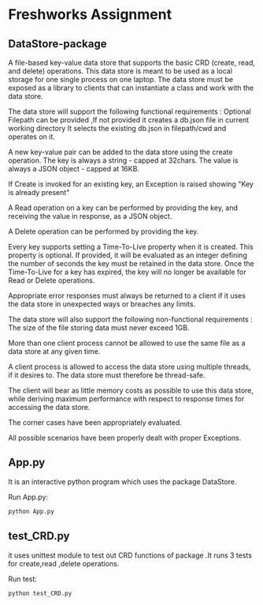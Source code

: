 # Freshworks Assignment
## DataStore-package


A file-based key-value data store that supports the basic CRD (create, read, and delete) operations. This data store is meant to be used as a local storage for one single process on one laptop. The data store must be exposed as a library to clients that can instantiate a class and work with the data store.

The data store will support the following functional requirements :
Optional Filepath can be provided ,If not provided it creates a db.json file in current working directory
It selects the existing db.json in filepath/cwd and operates on it.


A new key-value pair can be added to the data store using the create operation. The key is always a string - capped at 32chars. The value is always a JSON object - capped at 16KB.

If Create is invoked for an existing key, an Exception is raised showing "Key is already present"

A Read operation on a key can be performed by providing the key, and receiving the value in response, as a JSON object.

A Delete operation can be performed by providing the key.

Every key supports setting a Time-To-Live property when it is created. This property is optional. If provided, it will be evaluated as an integer defining the number of seconds the key must be retained in the data store. Once the Time-To-Live for a key has expired, the key will no longer be available for Read or Delete operations.

Appropriate error responses must always be returned to a client if it uses the data store in unexpected ways or breaches any limits.

The data store will also support the following non-functional requirements :
The size of the file storing data must never exceed 1GB.

More than one client process cannot be allowed to use the same file as a data store at any given time.

A client process is allowed to access the data store using multiple threads, if it desires to. The data store must therefore be thread-safe.

The client will bear as little memory costs as possible to use this data store, while deriving maximum performance with respect to response times for accessing the data store.

The corner cases have been appropriately evaluated.

All possible scenarios have been properly dealt with proper Exceptions.


## App.py
It is an interactive python program which uses the package DataStore.

Run App.py:
```sh
python App.py
```

## test_CRD.py
it uses unittest module to test out CRD functions of package .It runs 3 tests for create,read ,delete operations.

Run test:
```sh
python test_CRD.py
```



